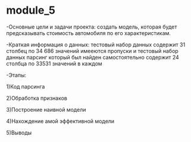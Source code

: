 # module_5
-Основные цели и задачи проекта: создать модель, которая будет предсказывать стоимость автомобиля по его характеристикам.

-Краткая информация о данных: тестовый набор данных содержит 31 столбец по 34 686 значений имееются пропуски и тестовый набор данных парсинг который был найден самостоятельно содержит 24 столбца по 33531 значений в каждом

-Этапы:

1)Код парсинга 

2)Обработка признаков

3)Построение наивной модели

4)Нахождение амой эффективной модели

5)Выводы
